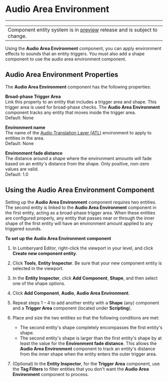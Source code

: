 # Audio Area Environment<a name="component-audio-area-environment"></a>


****  

|  | 
| --- |
| Component entity system is in [preview](https://docs.aws.amazon.com/lumberyard/latest/userguide/ly-glos-chap.html#preview) release and is subject to change\.  | 

Using the **Audio Area Environment** component, you can apply environment effects to sounds that an entity triggers\. You must also add a shape component to use the audio area environment component\.

## Audio Area Environment Properties<a name="component-audio-area-environment-properties"></a>

The **Audio Area Environment** component has the following properties:

**Broad\-phase Trigger Area**  
Link this property to an entity that includes a trigger area and shape\. This trigger area is used for broad\-phase checks\. The **Audio Area Environment** component tracks any entity that moves inside the trigger area\.  
Default: None

**Environment name**  
The name of the [Audio Translation Layer \(ATL\)](audio-default-controls.md) environment to apply to entities in the area\.  
Default: None

**Environment fade distance**  
The distance around a shape where the environment amounts will fade based on an entity's distance from the shape\. Only positive, non\-zero values are valid\.  
Default: 1\.0

## Using the Audio Area Environment Component<a name="component-audio-area-environment-setup"></a>

Setting up the **Audio Area Environment** component requires two entities\. The second entity is linked to the **Audio Area Environment** component in the first entity, acting as a broad\-phase trigger area\. When these entities are configured properly, any entity that passes near or through the inner shape of the first entity will have an environment amount applied to any triggered sounds\.

**To set up the Audio Area Environment component**

1. In Lumberyard Editor, right\-click the viewport in your level, and click **Create new component entity**\.

1. Click **Tools**, **Entity Inspector**\. Be sure that your new component entity is selected in the viewport\.

1. In the **Entity Inspector**, click **Add Component**, **Shape**, and then select one of the shape options\.

1. Click **Add Component**, **Audio**, **Audio Area Environment**\.

1. Repeat steps 1 – 4 to add another entity with a **Shape** \(any\) component and a **Trigger Area** component \(located under **Scripting**\)\.

1. Place and size the two entities so that the following conditions are met:
   + The second entity's shape completely encompasses the first entity's shape\.
   + The second entity's shape is larger than the first entity's shape by at least the value for the **Environment fade distance**\. This allows the **Audio Area Environment** component to track an entity's distance from the inner shape when the entity enters the outer trigger area\.

1. \(Optional\) In the **Entity Inspector**, for the **Trigger Area** component, use the **Tag Filters** to filter entities that you don't want the **Audio Area Environment** component to process\.